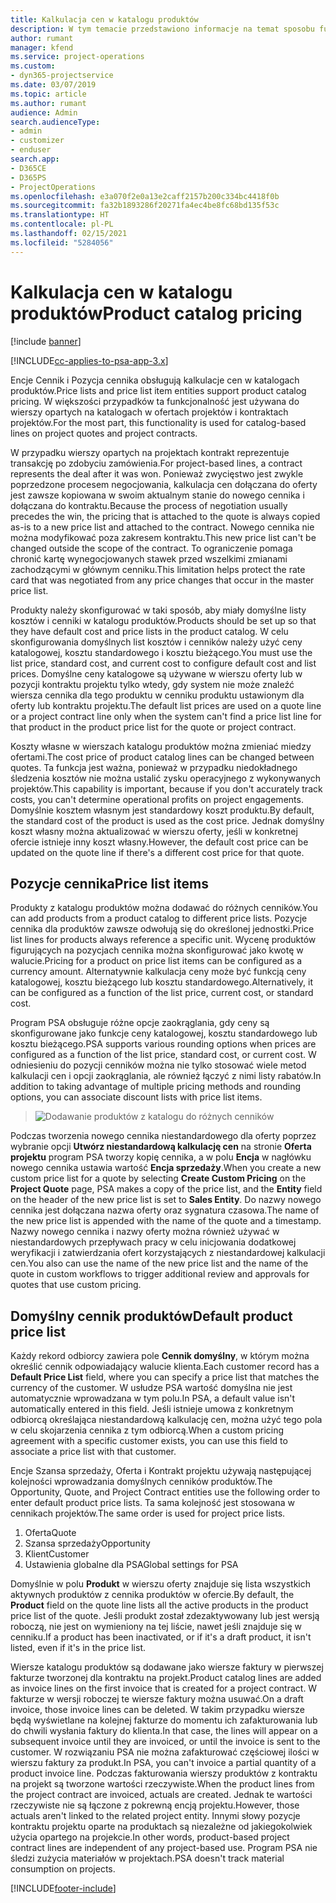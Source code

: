 ```yaml
---
title: Kalkulacja cen w katalogu produktów
description: W tym temacie przedstawiono informacje na temat sposobu funkcjonowania aparatu kalkulacji cen w katalogu produktów w programie Dynamics 365 Project Service Automation (PSA).
author: rumant
manager: kfend
ms.service: project-operations
ms.custom:
- dyn365-projectservice
ms.date: 03/07/2019
ms.topic: article
ms.author: rumant
audience: Admin
search.audienceType:
- admin
- customizer
- enduser
search.app:
- D365CE
- D365PS
- ProjectOperations
ms.openlocfilehash: e3a070f2e0a13e2caff2157b200c334bc4418f0b
ms.sourcegitcommit: fa32b1893286f20271fa4ec4be8fc68bd135f53c
ms.translationtype: HT
ms.contentlocale: pl-PL
ms.lasthandoff: 02/15/2021
ms.locfileid: "5284056"
---
```

# <a name="product-catalog-pricing"></a><span data-ttu-id="da909-103">Kalkulacja cen w katalogu produktów</span><span class="sxs-lookup"><span data-stu-id="da909-103">Product catalog pricing</span></span> 

[!include [banner](../includes/psa-now-project-operations.md)]

[!INCLUDE[cc-applies-to-psa-app-3.x](../includes/cc-applies-to-psa-app-3x.md)]


<span data-ttu-id="da909-104">Encje Cennik i Pozycja cennika obsługują kalkulacje cen w katalogach produktów.</span><span class="sxs-lookup"><span data-stu-id="da909-104">Price lists and price list item entities support product catalog pricing.</span></span> <span data-ttu-id="da909-105">W większości przypadków ta funkcjonalność jest używana do wierszy opartych na katalogach w ofertach projektów i kontraktach projektów.</span><span class="sxs-lookup"><span data-stu-id="da909-105">For the most part, this functionality is used for catalog-based lines on project quotes and project contracts.</span></span>

<span data-ttu-id="da909-106">W przypadku wierszy opartych na projektach kontrakt reprezentuje transakcję po zdobyciu zamówienia.</span><span class="sxs-lookup"><span data-stu-id="da909-106">For project-based lines, a contract represents the deal after it was won.</span></span> <span data-ttu-id="da909-107">Ponieważ zwycięstwo jest zwykle poprzedzone procesem negocjowania, kalkulacja cen dołączana do oferty jest zawsze kopiowana w swoim aktualnym stanie do nowego cennika i dołączana do kontraktu.</span><span class="sxs-lookup"><span data-stu-id="da909-107">Because the process of negotiation usually precedes the win, the pricing that is attached to the quote is always copied as-is to a new price list and attached to the contract.</span></span> <span data-ttu-id="da909-108">Nowego cennika nie można modyfikować poza zakresem kontraktu.</span><span class="sxs-lookup"><span data-stu-id="da909-108">This new price list can't be changed outside the scope of the contract.</span></span> <span data-ttu-id="da909-109">To ograniczenie pomaga chronić kartę wynegocjowanych stawek przed wszelkimi zmianami zachodzącymi w głównym cenniku.</span><span class="sxs-lookup"><span data-stu-id="da909-109">This limitation helps protect the rate card that was negotiated from any price changes that occur in the master price list.</span></span>

<span data-ttu-id="da909-110">Produkty należy skonfigurować w taki sposób, aby miały domyślne listy kosztów i cenniki w katalogu produktów.</span><span class="sxs-lookup"><span data-stu-id="da909-110">Products should be set up so that they have default cost and price lists in the product catalog.</span></span> <span data-ttu-id="da909-111">W celu skonfigurowania domyślnych list kosztów i cenników należy użyć ceny katalogowej, kosztu standardowego i kosztu bieżącego.</span><span class="sxs-lookup"><span data-stu-id="da909-111">You must use the list price, standard cost, and current cost to configure default cost and list prices.</span></span> <span data-ttu-id="da909-112">Domyślne ceny katalogowe są używane w wierszu oferty lub w pozycji kontraktu projektu tylko wtedy, gdy system nie może znaleźć wiersza cennika dla tego produktu w cenniku produktu ustawionym dla oferty lub kontraktu projektu.</span><span class="sxs-lookup"><span data-stu-id="da909-112">The default list prices are used on a quote line or a project contract line only when the system can't find a price list line for that product in the product price list for the quote or project contract.</span></span>

<span data-ttu-id="da909-113">Koszty własne w wierszach katalogu produktów można zmieniać miedzy ofertami.</span><span class="sxs-lookup"><span data-stu-id="da909-113">The cost price of product catalog lines can be changed between quotes.</span></span> <span data-ttu-id="da909-114">Ta funkcja jest ważna, ponieważ w przypadku niedokładnego śledzenia kosztów nie można ustalić zysku operacyjnego z wykonywanych projektów.</span><span class="sxs-lookup"><span data-stu-id="da909-114">This capability is important, because if you don't accurately track costs, you can't determine operational profits on project engagements.</span></span> <span data-ttu-id="da909-115">Domyślnie kosztem własnym jest standardowy koszt produktu.</span><span class="sxs-lookup"><span data-stu-id="da909-115">By default, the standard cost of the product is used as the cost price.</span></span> <span data-ttu-id="da909-116">Jednak domyślny koszt własny można aktualizować w wierszu oferty, jeśli w konkretnej ofercie istnieje inny koszt własny.</span><span class="sxs-lookup"><span data-stu-id="da909-116">However, the default cost price can be updated on the quote line if there's a different cost price for that quote.</span></span>

## <a name="price-list-items"></a><span data-ttu-id="da909-117">Pozycje cennika</span><span class="sxs-lookup"><span data-stu-id="da909-117">Price list items</span></span>

<span data-ttu-id="da909-118">Produkty z katalogu produktów można dodawać do różnych cenników.</span><span class="sxs-lookup"><span data-stu-id="da909-118">You can add products from a product catalog to different price lists.</span></span> <span data-ttu-id="da909-119">Pozycje cennika dla produktów zawsze odwołują się do określonej jednostki.</span><span class="sxs-lookup"><span data-stu-id="da909-119">Price list lines for products always reference a specific unit.</span></span> <span data-ttu-id="da909-120">Wycenę produktów figurujących na pozycjach cennika można skonfigurować jako kwotę w walucie.</span><span class="sxs-lookup"><span data-stu-id="da909-120">Pricing for a product on price list items can be configured as a currency amount.</span></span> <span data-ttu-id="da909-121">Alternatywnie kalkulacja ceny może być funkcją ceny katalogowej, kosztu bieżącego lub kosztu standardowego.</span><span class="sxs-lookup"><span data-stu-id="da909-121">Alternatively, it can be configured as a function of the list price, current cost, or standard cost.</span></span>

<span data-ttu-id="da909-122">Program PSA obsługuje różne opcje zaokrąglania, gdy ceny są skonfigurowane jako funkcje ceny katalogowej, kosztu standardowego lub kosztu bieżącego.</span><span class="sxs-lookup"><span data-stu-id="da909-122">PSA supports various rounding options when prices are configured as a function of the list price, standard cost, or current cost.</span></span> <span data-ttu-id="da909-123">W odniesieniu do pozycji cenników można nie tylko stosować wiele metod kalkulacji cen i opcji zaokrąglania, ale również łączyć z nimi listy rabatów.</span><span class="sxs-lookup"><span data-stu-id="da909-123">In addition to taking advantage of multiple pricing methods and rounding options, you can associate discount lists with price list items.</span></span> 

> ![Dodawanie produktów z katalogu do różnych cenników](media/basic-guide-16.png)

<span data-ttu-id="da909-125">Podczas tworzenia nowego cennika niestandardowego dla oferty poprzez wybranie opcji **Utwórz niestandardową kalkulację cen** na stronie **Oferta projektu** program PSA tworzy kopię cennika, a w polu **Encja** w nagłówku nowego cennika ustawia wartość **Encja sprzedaży**.</span><span class="sxs-lookup"><span data-stu-id="da909-125">When you create a new custom price list for a quote by selecting **Create Custom Pricing** on the **Project Quote** page, PSA makes a copy of the price list, and the **Entity** field on the header of the new price list is set to **Sales Entity**.</span></span> <span data-ttu-id="da909-126">Do nazwy nowego cennika jest dołączana nazwa oferty oraz sygnatura czasowa.</span><span class="sxs-lookup"><span data-stu-id="da909-126">The name of the new price list is appended with the name of the quote and a timestamp.</span></span> <span data-ttu-id="da909-127">Nazwy nowego cennika i nazwy oferty można również używać w niestandardowych przepływach pracy w celu inicjowania dodatkowej weryfikacji i zatwierdzania ofert korzystających z niestandardowej kalkulacji cen.</span><span class="sxs-lookup"><span data-stu-id="da909-127">You also can use the name of the new price list and the name of the quote in custom workflows to trigger additional review and approvals for quotes that use custom pricing.</span></span>

 
## <a name="default-product-price-list"></a><span data-ttu-id="da909-128">Domyślny cennik produktów</span><span class="sxs-lookup"><span data-stu-id="da909-128">Default product price list</span></span>
<span data-ttu-id="da909-129">Każdy rekord odbiorcy zawiera pole **Cennik domyślny**, w którym można określić cennik odpowiadający walucie klienta.</span><span class="sxs-lookup"><span data-stu-id="da909-129">Each customer record has a **Default Price List** field, where you can specify a price list that matches the currency of the customer.</span></span> <span data-ttu-id="da909-130">W usłudze PSA wartość domyślna nie jest automatycznie wprowadzana w tym polu.</span><span class="sxs-lookup"><span data-stu-id="da909-130">In PSA, a default value isn't automatically entered in this field.</span></span> <span data-ttu-id="da909-131">Jeśli istnieje umowa z konkretnym odbiorcą określająca niestandardową kalkulację cen, można użyć tego pola w celu skojarzenia cennika z tym odbiorcą.</span><span class="sxs-lookup"><span data-stu-id="da909-131">When a custom pricing agreement with a specific customer exists, you can use this field to associate a price list with that customer.</span></span>

<span data-ttu-id="da909-132">Encje Szansa sprzedaży, Oferta i Kontrakt projektu używają następującej kolejności wprowadzania domyślnych cenników produktów.</span><span class="sxs-lookup"><span data-stu-id="da909-132">The Opportunity, Quote, and Project Contract entities use the following order to enter default product price lists.</span></span> <span data-ttu-id="da909-133">Ta sama kolejność jest stosowana w cennikach projektów.</span><span class="sxs-lookup"><span data-stu-id="da909-133">The same order is used for project price lists.</span></span>

1.  <span data-ttu-id="da909-134">Oferta</span><span class="sxs-lookup"><span data-stu-id="da909-134">Quote</span></span>
2.  <span data-ttu-id="da909-135">Szansa sprzedaży</span><span class="sxs-lookup"><span data-stu-id="da909-135">Opportunity</span></span>
3.  <span data-ttu-id="da909-136">Klient</span><span class="sxs-lookup"><span data-stu-id="da909-136">Customer</span></span>
4.  <span data-ttu-id="da909-137">Ustawienia globalne dla PSA</span><span class="sxs-lookup"><span data-stu-id="da909-137">Global settings for PSA</span></span>

<span data-ttu-id="da909-138">Domyślnie w polu **Produkt** w wierszu oferty znajduje się lista wszystkich aktywnych produktów z cennika produktów w ofercie.</span><span class="sxs-lookup"><span data-stu-id="da909-138">By default, the **Product** field on the quote line lists all the active products in the product price list of the quote.</span></span> <span data-ttu-id="da909-139">Jeśli produkt został zdezaktywowany lub jest wersją roboczą, nie jest on wymieniony na tej liście, nawet jeśli znajduje się w cenniku.</span><span class="sxs-lookup"><span data-stu-id="da909-139">If a product has been inactivated, or if it's a draft product, it isn't listed, even if it's in the price list.</span></span> 

<span data-ttu-id="da909-140">Wiersze katalogu produktów są dodawane jako wiersze faktury w pierwszej fakturze tworzonej dla kontraktu na projekt.</span><span class="sxs-lookup"><span data-stu-id="da909-140">Product catalog lines are added as invoice lines on the first invoice that is created for a project contract.</span></span> <span data-ttu-id="da909-141">W fakturze w wersji roboczej te wiersze faktury można usuwać.</span><span class="sxs-lookup"><span data-stu-id="da909-141">On a draft invoice, those invoice lines can be deleted.</span></span> <span data-ttu-id="da909-142">W takim przypadku wiersze będą wyświetlane na kolejnej fakturze do momentu ich zafakturowania lub do chwili wysłania faktury do klienta.</span><span class="sxs-lookup"><span data-stu-id="da909-142">In that case, the lines will appear on a subsequent invoice until they are invoiced, or until the invoice is sent to the customer.</span></span> <span data-ttu-id="da909-143">W rozwiązaniu PSA nie można zafakturować częściowej ilości w wierszu faktury za produkt.</span><span class="sxs-lookup"><span data-stu-id="da909-143">In PSA, you can't invoice a partial quantity of a product invoice line.</span></span> <span data-ttu-id="da909-144">Podczas fakturowania wierszy produktów z kontraktu na projekt są tworzone wartości rzeczywiste.</span><span class="sxs-lookup"><span data-stu-id="da909-144">When the product lines from the project contract are invoiced, actuals are created.</span></span> <span data-ttu-id="da909-145">Jednak te wartości rzeczywiste nie są łączone z pokrewną encją projektu.</span><span class="sxs-lookup"><span data-stu-id="da909-145">However, those actuals aren't linked to the related project entity.</span></span> <span data-ttu-id="da909-146">Innymi słowy pozycje kontraktu projektu oparte na produktach są niezależne od jakiegokolwiek użycia opartego na projekcie.</span><span class="sxs-lookup"><span data-stu-id="da909-146">In other words, product-based project contract lines are independent of any project-based use.</span></span> <span data-ttu-id="da909-147">Program PSA nie śledzi zużycia materiałów w projektach.</span><span class="sxs-lookup"><span data-stu-id="da909-147">PSA doesn't track material consumption on projects.</span></span>


[!INCLUDE[footer-include](../includes/footer-banner.md)]